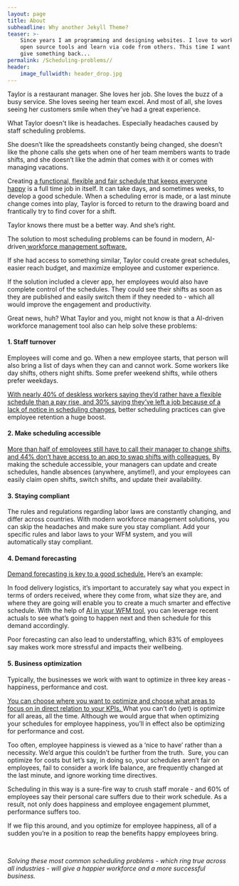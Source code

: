 ```yaml
---
layout: page
title: About
subheadline: Why another Jekyll Theme?
teaser: >-
    Since years I am programming and designing websites. I love to work with
    open source tools and learn via code from others. This time I want to try to
    give something back...
permalink: /Scheduling-problems//
header:
    image_fullwidth: header_drop.jpg
---
```

Taylor is a restaurant manager. She loves her job. She loves the buzz of a busy service. She loves seeing her team excel. And most of all, she loves seeing her customers smile when they’ve had a great experience.

What Taylor doesn't like is headaches. Especially headaches caused by staff scheduling problems.

She doesn’t like the spreadsheets constantly being changed, she doesn’t like the phone calls she gets when one of her team members wants to trade shifts, and she doesn’t like the admin that comes with it or comes with managing vacations.

Creating&nbsp;[a functional, flexible and fair schedule that keeps everyone happy](https://www.quinyx.com/product/scheduling)&nbsp;is a full time job in itself. It can take days, and sometimes weeks, to develop a good schedule. When a scheduling error is made, or a last minute change comes into play, Taylor is forced to return to the drawing board and frantically try to find cover for a shift.

Taylor knows there must be a better way. And she’s right.

The solution to most scheduling problems can be found in modern, AI-driven[&nbsp;workforce management software.](https://www.quinyx.com/product)

If she had access to something similar, Taylor could create great schedules, easier reach budget, and maximize employee and customer experience.

If the solution included a clever app, her employees would also have complete control of the schedules. They could see their shifts as soon as they are published and easily switch them if they needed to - which all would improve the engagement and productivity.

Great news, huh? What Taylor and you, might not know is that a AI-driven workforce management tool also can help solve these problems:

#### **1\. Staff turnover**

Employees will come and go. When a new employee starts, that person will also bring a list of days when they can and cannot work. Some workers like day shifts, others night shifts. Some prefer weekend shifts, while others prefer weekdays.

[With nearly 40% of deskless workers saying they’d rather have a flexible schedule than a pay rise, and 30% saying they’ve left a job because of a lack of notice in scheduling changes](https://www.quinyx.com/blog/state-of-the-deskless-workforce-2021-key-findings-where-to-take-action), better scheduling practices can give employee retention a huge boost.&nbsp;

#### **2\. Make scheduling accessible**

[More than half of employees still have to call their manager to change shifts, and 44% don’t have access to an app to swap shifts with colleagues.](https://www.quinyx.com/deskless-workforce)&nbsp;By making the schedule accessible, your managers can update and create schedules, handle absences (anywhere, anytime\!), and your employees can easily claim open shifts, switch shifts, and update their availability.

#### **3\. Staying compliant**

The rules and regulations regarding labor laws are constantly changing, and differ across countries. With modern workforce management solutions, you can skip the headaches and make sure you stay compliant. Add your specific rules and labor laws to your WFM system, and you will automatically stay compliant.

#### **4\. Demand forecasting**

[Demand forecasting is key to a good schedule.](https://www.quinyx.com/workforce-management/demand-forecasting)&nbsp;Here’s an example:&nbsp;

In food delivery logistics, it’s important to accurately say what you expect in terms of orders received, where they come from, what size they are, and where they are going will enable you to create a much smarter and effective schedule. With the help of&nbsp;[AI in your WFM tool](https://www.quinyx.com/blog/5-ways-ai-will-shape-the-future-of-wfm), you can leverage recent actuals to see what’s going to happen next and then schedule for this demand accordingly.

Poor forecasting can also lead to understaffing, which 83% of employees say makes work more stressful and impacts their wellbeing.

#### **5\. Business optimization**

Typically, the businesses we work with want to optimize in three key areas - happiness, performance and cost.&nbsp;&nbsp;

[You can choose where you want to optimize and choose what areas to focus on in direct relation to your KPIs.&nbsp;](https://www.quinyx.com/blog/business-optimization)What you can’t do (yet) is optimize for all areas, all the time. Although we would argue that when optimizing your schedules for employee happiness, you’ll in effect also be optimizing for performance and cost.

Too often, employee happiness is viewed as a ‘nice to have’ rather than a necessity. We’d argue this couldn’t be further from the truth.&nbsp; Sure, you can optimize for costs but let’s say, in doing so, your schedules aren’t fair on employees, fail to consider a work life balance, are frequently changed at the last minute, and ignore working time directives.

Scheduling in this way is a sure-fire way to crush staff morale - and 60% of employees say their personal care suffers due to their work schedule. As a result, not only does happiness and employee engagement plummet, performance suffers too.&nbsp;

If we flip this around, and you optimize for employee happiness, all of a sudden you’re in a position to reap the benefits happy employees bring.

&nbsp;

*Solving these most common scheduling problems - which ring true across all industries - will give a happier workforce and a more successful business.*